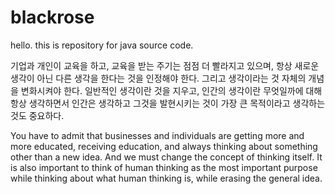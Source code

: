 # blackrose

hello. this is repository for java source code.

기업과 개인이 교육을 하고, 교육을 받는 주기는 점점 더 빨라지고 있으며, 항상 새로운 생각이 아닌 다른 생각을 한다는 것을 인정해야 한다. 그리고 생각이라는 것 자체의 개념을 변화시켜야 한다. 일반적인 생각이란 것을 지우고, 인간의 생각이란 무엇일까에 대해 항상 생각하면서 인간은 생각하고 그것을 발현시키는 것이 가장 큰 목적이라고 생각하는 것도 중요하다.

You have to admit that businesses and individuals are getting more and more educated, receiving education, and always thinking about something other than a new idea. And we must change the concept of thinking itself. It is also important to think of human thinking as the most important purpose while thinking about what human thinking is, while erasing the general idea.

